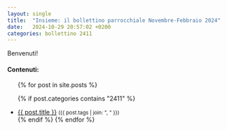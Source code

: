 ```yaml
---
layout: single
title:  "Insieme: il bollettino parrocchiale Novembre-Febbraio 2024"
date:   2024-10-29 20:57:02 +0200
categories: bollettino 2411
---
```



Benvenuti!

<div class="notice--info">
<h4>Contenuti:</h4>
<ul>
{% for post in site.posts %}

  {% if post.categories contains "2411" %}
  <li>
    <a href="{{ post.url }}">{{ post.title }}</a>
    <small>({{ post.tags | join: ", " }})</small>
  </li>
  {% endif %}
{% endfor %}
</ul>
</div>




